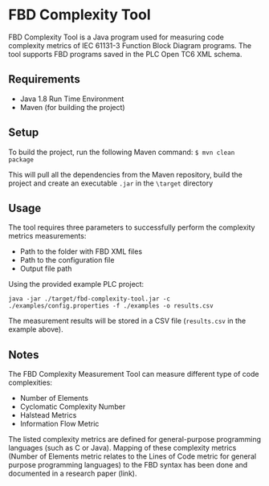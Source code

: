 # FBD Complexity Tool

FBD Complexity Tool is a Java program used for measuring code complexity metrics of IEC 61131-3 Function Block Diagram programs. The tool supports FBD programs saved in the PLC Open TC6  XML schema.

## Requirements
  - Java 1.8 Run Time Environment
  - Maven (for building the project)
## Setup
To build the project, run the following Maven  command:
   `$ mvn clean package`

This will pull all the dependencies from the Maven repository, build the project and create an executable `.jar` in the `\target` directory


## Usage


The tool requires three parameters to successfully perform the complexity metrics measurements:
  - Path to the folder with FBD XML files
  - Path to the configuration file
  - Output file path

Using the provided example PLC project:
```
java -jar ./target/fbd-complexity-tool.jar -c ./examples/config.properties -f ./examples -o results.csv
```
The measurement results will be stored in a CSV file (`results.csv` in the example above).

## Notes

The FBD Complexity Measurement Tool can measure different type of code complexities:
  - Number of Elements
  - Cyclomatic Complexity Number
  - Halstead Metrics
  - Information Flow Metric

The listed complexity metrics are defined for general-purpose programming languages (such as C or Java). Mapping of these complexity metrics (Number of Elements metric relates to the Lines of Code metric for general purpose programming languages) to the FBD syntax has been done and documented in a research paper (link).
